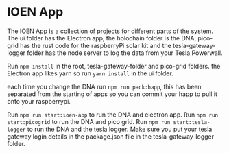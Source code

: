# IOEN App
The IOEN App is a collection of projects for different parts of the system. The ui folder has the Electron app, the holochain folder is the DNA, pico-grid has the rust code for the raspberryPi solar kit and the tesla-gateway-logger folder has the node server to log the data from your Tesla Powerwall.

Run ```npm install``` in the root, tesla-gateway-folder and pico-grid folders. the Electron app likes yarn so run ```yarn install``` in the ui folder.

each time you change the DNA run ```npm run pack:happ```, this has been separated from the starting of apps so you can commit your happ to pull it onto your raspberrypi.

Run ```npm run start:ioen-app``` to run the DNA and electron app.
Run ```npm run start:picogrid``` to run the DNA and pico grid.
Run ```npm run start:tesla-logger``` to run the DNA and the tesla logger. Make sure you put your tesla gateway login details in the package.json file in the tesla-gateway-logger folder.

